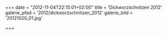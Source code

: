 +++
date = "2012-11-04T22:15:01+02:00"
title = 'Dickworzschnitzen 2012'
galerie_pfad = '2012/dickworzschnitzen_2012'
galerie_bild = '20121020_01.jpg'

+++

      